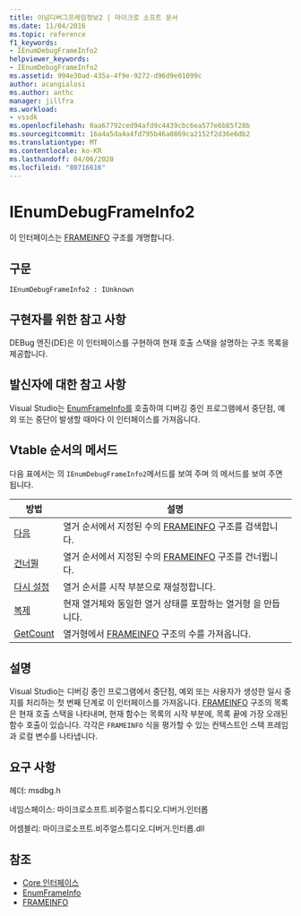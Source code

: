 ```yaml
---
title: 이넘디버그프레임정보2 | 마이크로 소프트 문서
ms.date: 11/04/2016
ms.topic: reference
f1_keywords:
- IEnumDebugFrameInfo2
helpviewer_keywords:
- IEnumDebugFrameInfo2
ms.assetid: 994e30ad-435a-4f9e-9272-d96d9e01099c
author: acangialosi
ms.author: anthc
manager: jillfra
ms.workload:
- vssdk
ms.openlocfilehash: 0aa67792ced94afd9c4439cbc6ea577e6b85f28b
ms.sourcegitcommit: 16a4a5da4a4fd795b46a0869ca2152f2d36e6db2
ms.translationtype: MT
ms.contentlocale: ko-KR
ms.lasthandoff: 04/06/2020
ms.locfileid: "80716616"
---
```

# <a name="ienumdebugframeinfo2"></a>IEnumDebugFrameInfo2
이 인터페이스는 [FRAMEINFO](../../../extensibility/debugger/reference/frameinfo.md) 구조를 개명합니다.

## <a name="syntax"></a>구문

```
IEnumDebugFrameInfo2 : IUnknown
```

## <a name="notes-for-implementers"></a>구현자를 위한 참고 사항
 DEBug 엔진(DE)은 이 인터페이스를 구현하여 현재 호출 스택을 설명하는 구조 목록을 제공합니다.

## <a name="notes-for-callers"></a>발신자에 대한 참고 사항
 Visual Studio는 [EnumFrameInfo를](../../../extensibility/debugger/reference/idebugthread2-enumframeinfo.md) 호출하여 디버깅 중인 프로그램에서 중단점, 예외 또는 중단이 발생할 때마다 이 인터페이스를 가져옵니다.

## <a name="methods-in-vtable-order"></a>Vtable 순서의 메서드
 다음 표에서는 의 `IEnumDebugFrameInfo2`메서드를 보여 주며 의 메서드를 보여 주면 됩니다.

|방법|설명|
|------------|-----------------|
|[다음](../../../extensibility/debugger/reference/ienumdebugframeinfo2-next.md)|열거 순서에서 지정된 수의 [FRAMEINFO](../../../extensibility/debugger/reference/frameinfo.md) 구조를 검색합니다.|
|[건너뛸](../../../extensibility/debugger/reference/ienumdebugframeinfo2-skip.md)|열거 순서에서 지정된 수의 [FRAMEINFO](../../../extensibility/debugger/reference/frameinfo.md) 구조를 건너뜁니다.|
|[다시 설정](../../../extensibility/debugger/reference/ienumdebugframeinfo2-reset.md)|열거 순서를 시작 부분으로 재설정합니다.|
|[복제](../../../extensibility/debugger/reference/ienumdebugframeinfo2-clone.md)|현재 열거체와 동일한 열거 상태를 포함하는 열거형 을 만듭니다.|
|[GetCount](../../../extensibility/debugger/reference/ienumdebugframeinfo2-getcount.md)|열거형에서 [FRAMEINFO](../../../extensibility/debugger/reference/frameinfo.md) 구조의 수를 가져옵니다.|

## <a name="remarks"></a>설명
 Visual Studio는 디버깅 중인 프로그램에서 중단점, 예외 또는 사용자가 생성한 일시 중지를 처리하는 첫 번째 단계로 이 인터페이스를 가져옵니다. [FRAMEINFO](../../../extensibility/debugger/reference/frameinfo.md) 구조의 목록은 현재 호출 스택을 나타내며, 현재 함수는 목록의 시작 부분에, 목록 끝에 가장 오래된 함수 호출이 있습니다. 각각은 `FRAMEINFO` 식을 평가할 수 있는 컨텍스트인 스택 프레임과 로컬 변수를 나타냅니다.

## <a name="requirements"></a>요구 사항
 헤더: msdbg.h

 네임스페이스: 마이크로소프트.비주얼스튜디오.디버거.인터롭

 어셈블리: 마이크로소프트.비주얼스튜디오.디버거.인터롭.dll

## <a name="see-also"></a>참조
- [Core 인터페이스](../../../extensibility/debugger/reference/core-interfaces.md)
- [EnumFrameInfo](../../../extensibility/debugger/reference/idebugthread2-enumframeinfo.md)
- [FRAMEINFO](../../../extensibility/debugger/reference/frameinfo.md)
